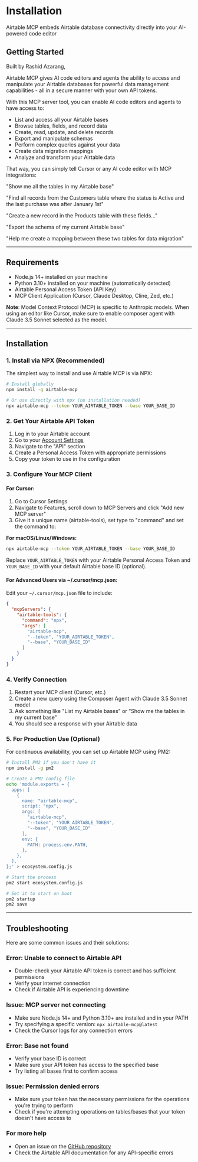 # Installation

Airtable MCP embeds Airtable database connectivity directly into your AI-powered code editor

## Getting Started

Built by Rashid Azarang,

Airtable MCP gives AI code editors and agents the ability to access and manipulate your Airtable databases for powerful data management capabilities - all in a secure manner with your own API tokens.

With this MCP server tool, you can enable AI code editors and agents to have access to:

* List and access all your Airtable bases
* Browse tables, fields, and record data
* Create, read, update, and delete records
* Export and manipulate schemas
* Perform complex queries against your data
* Create data migration mappings
* Analyze and transform your Airtable data

That way, you can simply tell Cursor or any AI code editor with MCP integrations:

"Show me all the tables in my Airtable base"

"Find all records from the Customers table where the status is Active and the last purchase was after January 1st"

"Create a new record in the Products table with these fields..."

"Export the schema of my current Airtable base"

"Help me create a mapping between these two tables for data migration"

---

## Requirements

* Node.js 14+ installed on your machine
* Python 3.10+ installed on your machine (automatically detected)
* Airtable Personal Access Token (API Key)
* MCP Client Application (Cursor, Claude Desktop, Cline, Zed, etc.)

**Note**: Model Context Protocol (MCP) is specific to Anthropic models. When using an editor like Cursor, make sure to enable composer agent with Claude 3.5 Sonnet selected as the model.

---

## Installation

### 1. Install via NPX (Recommended)

The simplest way to install and use Airtable MCP is via NPX:

```bash
# Install globally
npm install -g airtable-mcp

# Or use directly with npx (no installation needed)
npx airtable-mcp --token YOUR_AIRTABLE_TOKEN --base YOUR_BASE_ID
```

### 2. Get Your Airtable API Token

1. Log in to your Airtable account
2. Go to your [Account Settings](https://airtable.com/account)
3. Navigate to the "API" section
4. Create a Personal Access Token with appropriate permissions
5. Copy your token to use in the configuration

### 3. Configure Your MCP Client

#### For Cursor:

1. Go to Cursor Settings
2. Navigate to Features, scroll down to MCP Servers and click "Add new MCP server"
3. Give it a unique name (airtable-tools), set type to "command" and set the command to:

**For macOS/Linux/Windows:**
```bash
npx airtable-mcp --token YOUR_AIRTABLE_TOKEN --base YOUR_BASE_ID
```

Replace `YOUR_AIRTABLE_TOKEN` with your Airtable Personal Access Token and `YOUR_BASE_ID` with your default Airtable base ID (optional).

#### For Advanced Users via ~/.cursor/mcp.json:

Edit your `~/.cursor/mcp.json` file to include:

```json
{
  "mcpServers": {
    "airtable-tools": {
      "command": "npx",
      "args": [
        "airtable-mcp",
        "--token", "YOUR_AIRTABLE_TOKEN",
        "--base", "YOUR_BASE_ID"
      ]
    }
  }
}
```

### 4. Verify Connection

1. Restart your MCP client (Cursor, etc.)
2. Create a new query using the Composer Agent with Claude 3.5 Sonnet model
3. Ask something like "List my Airtable bases" or "Show me the tables in my current base"
4. You should see a response with your Airtable data

### 5. For Production Use (Optional)

For continuous availability, you can set up Airtable MCP using PM2:

```bash
# Install PM2 if you don't have it
npm install -g pm2

# Create a PM2 config file
echo 'module.exports = {
  apps: [
    {
      name: "airtable-mcp",
      script: "npx",
      args: [
        "airtable-mcp",
        "--token", "YOUR_AIRTABLE_TOKEN",
        "--base", "YOUR_BASE_ID"
      ],
      env: {
        PATH: process.env.PATH,
      },
    },
  ],
};' > ecosystem.config.js

# Start the process
pm2 start ecosystem.config.js

# Set it to start on boot
pm2 startup
pm2 save
```

---

## Troubleshooting

Here are some common issues and their solutions:

### Error: Unable to connect to Airtable API

- Double-check your Airtable API token is correct and has sufficient permissions
- Verify your internet connection
- Check if Airtable API is experiencing downtime

### Issue: MCP server not connecting

- Make sure Node.js 14+ and Python 3.10+ are installed and in your PATH
- Try specifying a specific version: `npx airtable-mcp@latest`
- Check the Cursor logs for any connection errors

### Error: Base not found

- Verify your base ID is correct
- Make sure your API token has access to the specified base
- Try listing all bases first to confirm access

### Issue: Permission denied errors

- Make sure your token has the necessary permissions for the operations you're trying to perform
- Check if you're attempting operations on tables/bases that your token doesn't have access to

### For more help

- Open an issue on the [GitHub repository](https://github.com/rashidae/airtable-mcp/issues)
- Check the Airtable API documentation for any API-specific errors 